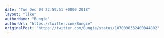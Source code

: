 ```yaml
---
date: "Tue Dec 04 22:59:51 +0000 2018"
layout: "like"
authorName: "Bungie"
authorUrl: "https://twitter.com/Bungie"
originalPost: "https://twitter.com/Bungie/status/1070090332400844802"
---
```

